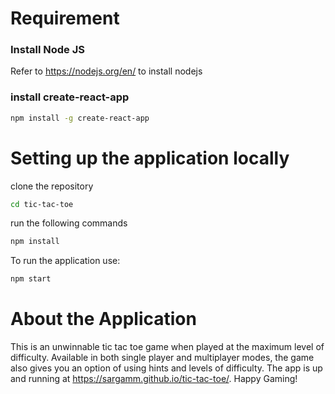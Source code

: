 # Requirement
### Install Node JS
Refer to https://nodejs.org/en/ to install nodejs
### install create-react-app
```bash 
npm install -g create-react-app
```
# Setting up the application locally
clone the repository
```bash
cd tic-tac-toe
```
run the following commands
```bash
npm install
```
To run the application use:
```bash
npm start
```

# About the Application
This is an unwinnable tic tac toe game when played at the maximum level of difficulty. Available in both single player and multiplayer modes, the game also gives you an option of using hints and levels of difficulty. The app is up and running at https://sargamm.github.io/tic-tac-toe/. Happy Gaming!
